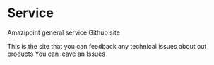 # Service
Amazipoint general service Github site

This is the site that you can feedback any technical issues about out products
You can leave an Issues
